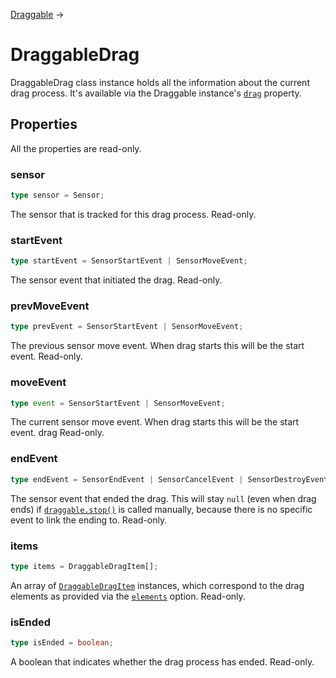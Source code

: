 [Draggable](/docs/draggable) →

# DraggableDrag

DraggableDrag class instance holds all the information about the current drag process. It's available via the Draggable instance's [`drag`](/docs/draggable#drag) property.

## Properties

All the properties are read-only.

### sensor

```ts
type sensor = Sensor;
```

The sensor that is tracked for this drag process. Read-only.

### startEvent

```ts
type startEvent = SensorStartEvent | SensorMoveEvent;
```

The sensor event that initiated the drag. Read-only.

### prevMoveEvent

```ts
type prevEvent = SensorStartEvent | SensorMoveEvent;
```

The previous sensor move event. When drag starts this will be the start event. Read-only.

### moveEvent

```ts
type event = SensorStartEvent | SensorMoveEvent;
```

The current sensor move event. When drag starts this will be the start event. drag Read-only.

### endEvent

```ts
type endEvent = SensorEndEvent | SensorCancelEvent | SensorDestroyEvent | null;
```

The sensor event that ended the drag. This will stay `null` (even when drag ends) if [`draggable.stop()`](/docs/draggable#stop) is called manually, because there is no specific event to link the ending to. Read-only.

### items

```ts
type items = DraggableDragItem[];
```

An array of [`DraggableDragItem`](/docs/draggable-drag-item) instances, which correspond to the drag elements as provided via the [`elements`](/docs/draggable#elements) option. Read-only.

### isEnded

```ts
type isEnded = boolean;
```

A boolean that indicates whether the drag process has ended. Read-only.
